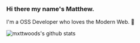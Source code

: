 ### Hi there my name's Matthew.  
I'm a OSS Developer who loves the Modern Web. 👋

![mxttwoods's github stats](https://github-readme-stats.vercel.app/api?username=mxttwoods&count_private=true)

<!--
**mxttwoods/mxttwoods** is a ✨ _special_ ✨ repository because its `README.md` (this file) appears on your GitHub profile.

Here are some ideas to get you started:

- 🔭 I’m currently working on ...
- 🌱 I’m currently learning ...
- 👯 I’m looking to collaborate on ...
- 🤔 I’m looking for help with ...
- 💬 Ask me about ...
- 📫 How to reach me: ...
- 😄 Pronouns: ...
- ⚡ Fun fact: ...
-->

